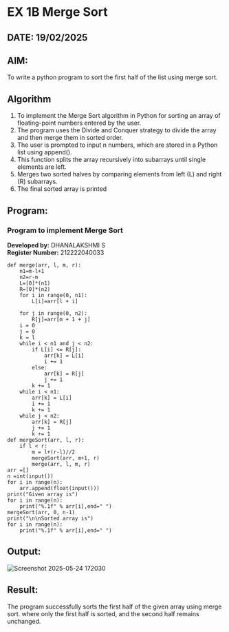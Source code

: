 # EX 1B Merge Sort
## DATE: 19/02/2025
## AIM:
To write a python program to sort the first half of the list using merge sort.

## Algorithm
1. To implement the Merge Sort algorithm in Python for sorting an array of floating-point numbers entered by the user. 
2. The program uses the Divide and Conquer strategy to divide the array and then merge them in sorted order.
3. The user is prompted to input n numbers, which are stored in a Python list using append().
4. This function splits the array recursively into subarrays until single elements are left. 
5.  Merges two sorted halves by comparing elements from left (L) and right (R) subarrays.
6.  The final sorted array is printed 

## Program:

### Program to implement Merge Sort
**Developed by:** DHANALAKSHMI S  
**Register Number:** 212222040033
```
def merge(arr, l, m, r):
    n1=m-l+1
    n2=r-m
    L=[0]*(n1)
    R=[0]*(n2)
    for i in range(0, n1):
        L[i]=arr[l + i]
 
    for j in range(0, n2):
        R[j]=arr[m + 1 + j]
    i = 0     
    j = 0     
    k = l     
    while i < n1 and j < n2:
        if L[i] <= R[j]:
            arr[k] = L[i]
            i += 1
        else:
            arr[k] = R[j]
            j += 1
        k += 1
    while i < n1:
        arr[k] = L[i]
        i += 1
        k += 1
    while j < n2:
        arr[k] = R[j]
        j += 1
        k += 1
def mergeSort(arr, l, r):
    if l < r:
        m = l+(r-l)//2
        mergeSort(arr, m+1, r)
        merge(arr, l, m, r)
arr =[] 
n =int(input())
for i in range(n):
    arr.append(float(input()))
print("Given array is")
for i in range(n):
    print("%.1f" % arr[i],end=" ")
mergeSort(arr, 0, n-1)
print("\n\nSorted array is")
for i in range(n):
    print("%.1f" % arr[i],end=" ")
```
## Output:
![Screenshot 2025-05-24 172030](https://github.com/user-attachments/assets/db6498df-4914-45b0-ac13-f202dd991555)

## Result:
The program successfully sorts the first half of the given array using merge sort. where only the first half is sorted, and the second half remains unchanged.
